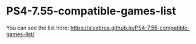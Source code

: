# PS4-7.55-compatible-games-list
You can see the list here: https://alexbrea.github.io/PS4-7.55-compatible-games-list/
